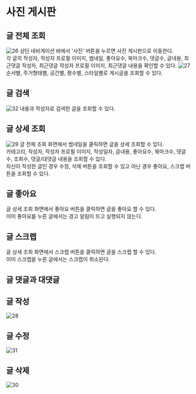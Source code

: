 # 사진 게시판
## 글 전체 조회
![26](https://user-images.githubusercontent.com/80879666/199156729-9eea6477-3fe8-401e-91b7-f64d566c9aa5.png)
상단 네비게이션 바에서 '사진' 버튼을 누르면 사진 게시판으로 이동한다.  
각 글의 작성자, 작성자 프로필 이미지, 썸네일, 좋아요수, 북마크수, 댓글수, 글내용, 최근댓글 작성자, 최근댓글 작성자 프로필 이미지, 최근댓글 내용을 확인할 수 있다.
![27](https://user-images.githubusercontent.com/80879666/199156735-45f7dc17-2199-469a-8b68-1236c7e9cedd.png)
순서별, 주거형태별, 공간별, 평수별, 스타일별로 게시글을 조회할 수 있다.
## 글 검색
![32](https://user-images.githubusercontent.com/80879666/199156593-897dbcca-78cb-4c58-8439-cbbc11061cf8.png)
내용과 작성자로 검색한 글을 조회할 수 있다.
## 글 상세 조회
![29](https://user-images.githubusercontent.com/80879666/199156750-32daa0a0-96f0-48bf-852b-227c61c90984.png)
글 전체 조회 화면에서 썸네일을 클릭하면 글을 상세 조회할 수 있다.  
카테고리, 작성자, 작성자 프로필 이미지, 작성일자, 글내용, 좋아요수, 북마크수, 댓글수, 조회수, 댓글/대댓글 내용을 조회할 수 있다.  
자신이 작성한 글인 경우 수정, 삭제 버튼을 조회할 수 있고 아닌 경우 좋아요, 스크랩 버튼을 조회할 수 있다.
## 글 좋아요
글 상세 조회 화면에서 좋아요 버튼을 클릭하면 글을 좋아요 할 수 있다.  
이미 좋아요를 누른 글에서는 경고 알림이 뜨고 실행되지 않는다.
## 글 스크랩
글 상세 조회 화면에서 스크랩 버튼을 클릭하면 글을 스크랩 할 수 있다.  
이미 스크랩을 누른 글에서는 스크랩이 취소된다.
## 글 댓글과 대댓글

## 글 작성
![28](https://user-images.githubusercontent.com/80879666/199156574-1e729bb0-bfc8-44c0-a91f-701c12a05087.png)

## 글 수정
![31](https://user-images.githubusercontent.com/80879666/199156585-a7a86326-9971-4014-97a8-30f7d9fe70c2.png)

## 글 삭제
![30](https://user-images.githubusercontent.com/80879666/199156579-73a3ae9f-b0cd-483d-a318-2661653b79ba.png)
